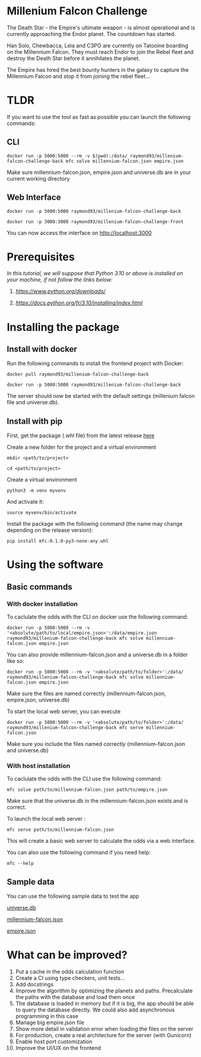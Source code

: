 
# Millenium Falcon Challenge

  

The Death Star - the Empire's ultimate weapon - is almost operational and is currently approaching the Endor planet. The countdown has started.

  

Han Solo, Chewbacca, Leia and C3PO are currently on Tatooine boarding on the Millennium Falcon. They must reach Endor to join the Rebel fleet and destroy the Death Star before it annihilates the planet.

  

The Empire has hired the best bounty hunters in the galaxy to capture the Millennium Falcon and stop it from joining the rebel fleet...

# TLDR
If you want to use the tool as fast as possible you can launch the following commands:

## CLI

```
docker run -p 5000:5000 --rm -v $(pwd):/data/ raymond93/millenium-falcon-challenge-back mfc solve millennium-falcon.json empire.json
```

Make sure millennium-falcon.json, empire.json and universe.db are in your current working directory

## Web Interface 
```
docker run -p 5000:5000 raymond93/millenium-falcon-challenge-back
```

```
docker run -p 3000:3000 raymond93/millenium-falcon-challenge-front
```

You can now access the interface on [http://localhost:3000](http://localhost:3000)



# Prerequisites

*In this tutorial, we will suppose that Python 3.10 or above is installed on your machine, if not follow the links below:*

1.  *https://www.python.org/downloads/*

2.  *https://docs.python.org/fr/3.10/installing/index.html*

  

# Installing the package

## Install with docker

  
Run the following commands to install the frontend project with Docker:

  
```
docker pull raymond93/millenium-falcon-challenge-back
```



```
docker run -p 5000:5000 raymond93/millenium-falcon-challenge-back
```

  

The server should now be started with the default settings (millenium falcon file and universe.db).
  

## Install with pip

First, get the package (.whl file) from the latest release [here](https://github.com/RaymondSoun/millenium-falcon-challenge/releases/latest)

  

Create a new folder for the project and a virtual environment

```
mkdir <path/to/project>
```

```
cd <path/to/project>
```

Create a virtual environment

```
python3 -m venv myvenv
```

And activate it:

```
source myvenv/bin/activate
```

  

Install the package with the following command (the name may change depending on the release version):

```
pip install mfc-0.1.0-py3-none-any.whl
```

# Using the software

  

## Basic commands

### With docker installation

To caclulate the odds with the CLI on docker use the following command:

```
docker run -p 5000:5000 --rm -v '<absolute/path/to/local/empire.json>':/data/empire.json  raymond93/millenium-falcon-challenge-back mfc solve millennium-falcon.json empire.json
```
You can also provide millennium-falcon.json and a universe.db in a folder like so:

```
docker run -p 5000:5000 --rm -v '<absolute/path/to/folder>':/data/ raymond93/millenium-falcon-challenge-back mfc solve millennium-falcon.json empire.json
```
Make sure the files are named correctly (millennium-falcon.json, empire.json, universe.db)

To start the local web server, you can execute
```
docker run -p 5000:5000 --rm -v '<absolute/path/to/folder>':/data/ raymond93/millenium-falcon-challenge-back mfc serve millennium-falcon.json
```
Make sure you include the files named correctly (millennium-falcon.json and universe.db)

### With host installation
  

To caclulate the odds with the CLI use the following command:

  

```
mfc solve path/to/millennium-falcon.json path/to/empire.json
```

Make sure that the universe.db in the millennium-falcon.json exists and is correct.

  

To launch the local web server :

```
mfc serve path/to/millennium-falcon.json
```

This will create a basic web server to calculate the odds via a web interface.

  

You can also use the following command if you need help:

  

```
mfc --help
```


## Sample data

You can use the following sample data to test the app

  

[universe.db](https://github.com/dataiku/millenium-falcon-challenge/blob/master/examples/example2/universe.db?raw=true)

  

[millennium-falcon.json](https://github.com/dataiku/millenium-falcon-challenge/blob/master/examples/example2/millennium-falcon.json?raw=true)

  

[empire.json](https://github.com/dataiku/millenium-falcon-challenge/blob/master/examples/example2/empire.json?raw=true)

# What can be improved?
1. Put a cache in the odds calculation function 
2. Create a CI using type checkers, unit tests...
3. Add docstrings
4. Improve the algorithm by optimizing the planets and paths. Precalculate the paths with the database and load them once
5. The database is loaded in memory but if it is big, the app should be able to query the database directly. We could also add asynchronous programming in this case
6. Manage big empire.json file
7. Show more detail in validation error when loading the files on the server
8. For production, create a real architecture for the server (with Gunicorn) 
9. Enable host port customization
10. Improve the UI/UX on the frontend
